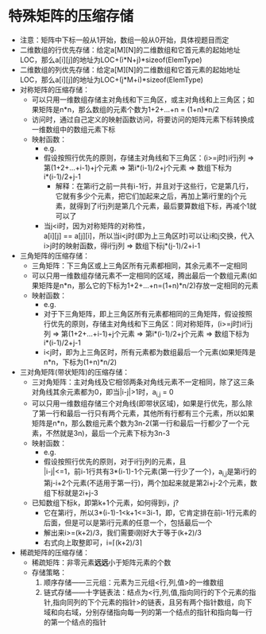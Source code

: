 # 特殊矩阵的压缩存储
- 注意：矩阵中下标一般从1开始，数组一般从0开始，具体视题目而定
- 二维数组的行优先存储：给定a[M][N]的二维数组和它首元素的起始地址LOC，那么a[i][j]的地址为LOC+(i*N+j)*sizeof(ElemType)
- 二维数组的列优先存储：给定a[M][N]的二维数组和它首元素的起始地址LOC，那么a[i][j]的地址为LOC+(j*M+i)*sizeof(ElemType)
- 对称矩阵的压缩存储：
  - 可以只用一维数组存储主对角线和下三角区，或主对角线和上三角区；如果矩阵是n*n，那么数组的元素个数为1+2+...+n = (1+n)*n/2
  - 访问时，通过自己定义的映射函数访问，将要访问的矩阵元素下标转换成一维数组中的数组元素下标
  - 映射函数：
    - e.g.
    - 假设按照行优先的原则，存储主对角线和下三角区：(i>=j时)i行j列 => 第(1+2+...+i-1)+j个元素 => 第i*(i-1)/2+j个元素 => 数组下标为  
    i*(i-1)/2+j-1
      - 解释：在第i行之前一共有i-1行，并且对于这些行，它是第几行，它就有多少个元素，把它们加起来之后，再加上第i行里的j个元素，就得到了i行j列是第几个元素，最后要算数组下标，再减个1就可以了
    - 当j<i时，因为对称矩阵的对称性，  
    a[i][j] == a[j][i]，所以当i<j时(即为上三角区时)可以让i和j交换，代入i>j时的映射函数，得i行j列 => 数组下标j*(j-1)/2+i-1
- 三角矩阵的压缩存储：
  - 三角矩阵：下三角区或上三角区所有元素都相同，其余元素不一定相同
  - 可以只用一维数组存储元素不一定相同的区域，腾出最后一个数组元素(如果矩阵是n*n，那么它的下标为1+2+...+n=(1+n)*n/2)存放一定相同的元素
  - 映射函数：
    - e.g.
    - 对于下三角矩阵，即上三角区所有元素都相同的三角矩阵，假设按照行优先的原则，存储主对角线和下三角区：同对称矩阵，(i>=j时)i行j列 => 第(1+2+...+i-1)+j个元素 => 第i*(i-1)/2+j个元素 => 数组下标为  
      i*(i-1)/2+j-1
    - i<j时，即为上三角区时，所有元素都为数组最后一个元素(如果矩阵是n*n，下标为(1+n)*n/2)
- 三对角矩阵(带状矩阵)的压缩存储：
  - 三对角矩阵：主对角线及它相邻两条对角线元素不一定相同，除了这三条对角线其余元素都为0，即当|i-j|>1时，a<sub>i,j</sub> = 0
  - 可以只用一维数组存储三个对角线(即带状区域)，如果是行优先，那么除了第一行和最后一行只有两个元素，其他所有行都有三个元素，所以如果矩阵是n*n，那么数组元素个数为3n-2(第一行和最后一行都少了一个元素，不然就是3n)，最后一个元素下标为3n-3
  - 映射函数：
    - e.g.
    - 假设按照行优先的原则，对于i行j列的元素，且  
    |i-j|<=1，前i-1行共有3*(i-1)-1个元素(第一行少了一个)，a<sub>i,j</sub>是第i行的第j-i+2个元素(不适用于第一行)，两个加起来就是第2i+j-2个元素，数组下标就是2i+j-3
  - 已知数组下标k，即第k+1个元素，如何得到i，j?
    - 它在第i行，所以3*(i-1)-1<k+1<=3i-1，即，它肯定排在前i-1行元素的后面，但是可以是第i行元素的任意一个，包括最后一个
    - 解出来i>=(k+2)/3，我们需要i刚好大于等于(k+2)/3
    - 右式向上取整即可，i=⌈(k+2)/3⌉
- 稀疏矩阵的压缩存储：
  - 稀疏矩阵：非零元素<b>远远</b>小于矩阵元素的个数
  - 存储策略：
    1. 顺序存储——三元组：元素为三元组<行,列,值>的一维数组
    2. 链式存储——十字链表法：结点为<行,列,值,指向同行的下个元素的指针,指向同列的下个元素的指针>的链表，且另有两个指针数组，向下域和向右域，分别存储指向每一列的第一个结点的指针和指向每一行的第一个结点的指针
